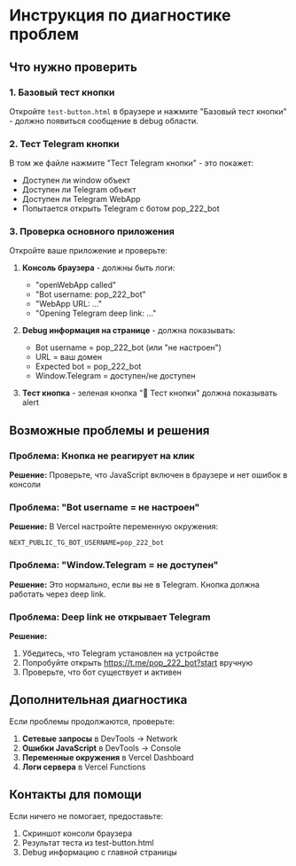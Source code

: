 # Инструкция по диагностике проблем

## Что нужно проверить

### 1. Базовый тест кнопки
Откройте `test-button.html` в браузере и нажмите "Базовый тест кнопки" - должно появиться сообщение в debug области.

### 2. Тест Telegram кнопки
В том же файле нажмите "Тест Telegram кнопки" - это покажет:
- Доступен ли window объект
- Доступен ли Telegram объект
- Доступен ли Telegram WebApp
- Попытается открыть Telegram с ботом pop_222_bot

### 3. Проверка основного приложения
Откройте ваше приложение и проверьте:

1. **Консоль браузера** - должны быть логи:
   - "openWebApp called"
   - "Bot username: pop_222_bot"
   - "WebApp URL: ..."
   - "Opening Telegram deep link: ..."

2. **Debug информация на странице** - должна показывать:
   - Bot username = pop_222_bot (или "не настроен")
   - URL = ваш домен
   - Expected bot = pop_222_bot
   - Window.Telegram = доступен/не доступен

3. **Тест кнопка** - зеленая кнопка "🧪 Тест кнопки" должна показывать alert

## Возможные проблемы и решения

### Проблема: Кнопка не реагирует на клик
**Решение:** Проверьте, что JavaScript включен в браузере и нет ошибок в консоли

### Проблема: "Bot username = не настроен"
**Решение:** В Vercel настройте переменную окружения:
```
NEXT_PUBLIC_TG_BOT_USERNAME=pop_222_bot
```

### Проблема: "Window.Telegram = не доступен"
**Решение:** Это нормально, если вы не в Telegram. Кнопка должна работать через deep link.

### Проблема: Deep link не открывает Telegram
**Решение:** 
1. Убедитесь, что Telegram установлен на устройстве
2. Попробуйте открыть https://t.me/pop_222_bot?start вручную
3. Проверьте, что бот существует и активен

## Дополнительная диагностика

Если проблемы продолжаются, проверьте:

1. **Сетевые запросы** в DevTools → Network
2. **Ошибки JavaScript** в DevTools → Console
3. **Переменные окружения** в Vercel Dashboard
4. **Логи сервера** в Vercel Functions

## Контакты для помощи

Если ничего не помогает, предоставьте:
1. Скриншот консоли браузера
2. Результат теста из test-button.html
3. Debug информацию с главной страницы